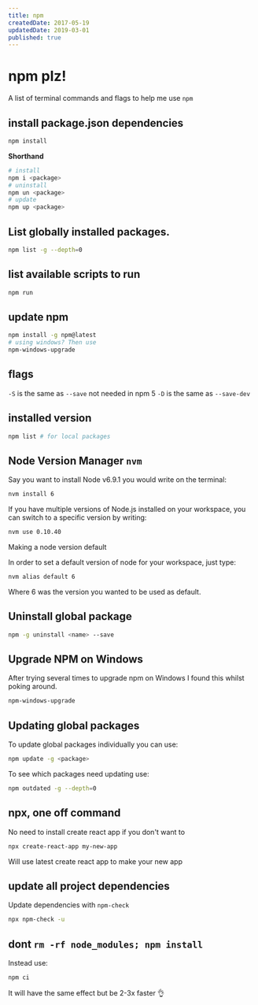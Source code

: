 ```yaml
---
title: npm
createdDate: 2017-05-19
updatedDate: 2019-03-01
published: true
---
```


# npm plz!

A list of terminal commands and flags to help me use `npm`

## install package.json dependencies

```bash
npm install
```

**Shorthand**

```bash
# install
npm i <package>
# uninstall
npm un <package>
# update
npm up <package>
```

## List globally installed packages.

```bash
npm list -g --depth=0
```

## list available scripts to run

```bash
npm run
```

## update npm

```bash
npm install -g npm@latest
# using windows? Then use
npm-windows-upgrade
```

## flags

`-S` is the same as `--save` not needed in npm 5 `-D` is the same as
`--save-dev`

## installed version

```bash
npm list # for local packages
```

## Node Version Manager `nvm`

Say you want to install Node v6.9.1 you would write on the terminal:

```bash
nvm install 6
```

If you have multiple versions of Node.js installed on your workspace,
you can switch to a specific version by writing:

```bash
nvm use 0.10.40
```

Making a node version default

In order to set a default version of node for your workspace, just
type:

```bash
nvm alias default 6
```

Where 6 was the version you wanted to be used as default.

## Uninstall global package

```bash
npm -g uninstall <name> --save
```

## Upgrade NPM on Windows

After trying several times to upgrade npm on Windows I found this
whilst poking around.

```bash
npm-windows-upgrade
```

## Updating global packages

To update global packages individually you can use:

```bash
npm update -g <package>
```

To see which packages need updating use:

```bash
npm outdated -g --depth=0
```

## npx, one off command

No need to install create react app if you don't want to

```bash
npx create-react-app my-new-app
```

Will use latest create react app to make your new app

## update all project dependencies

Update dependencies with `npm-check`

```bash
npx npm-check -u
```

## dont `rm -rf node_modules; npm install`

Instead use:

```bash
npm ci
```

It will have the same effect but be 2-3x faster 👌
